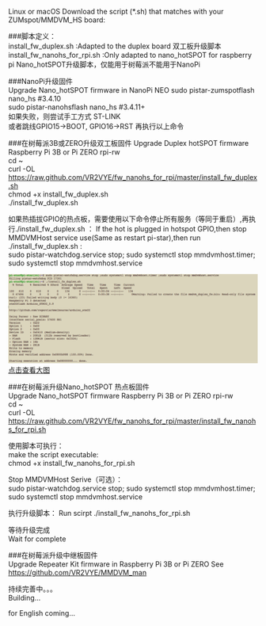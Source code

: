 Linux or macOS Download the script (*.sh) that matches with your ZUMspot/MMDVM_HS board:  
 
###脚本定义：  
install_fw_duplex.sh :Adapted to the duplex board 双工板升级脚本  
install_fw_nanohs_for_rpi.sh :Only adapted to nano_hotSPOT for raspberry pi Nano_hotSPOT升级脚本，仅能用于树莓派不能用于NanoPi  
  
###NanoPi升级固件  
Upgrade Nano_hotSPOT firmware in NanoPi NEO
sudo pistar-zumspotflash nano_hs #3.4.10  
sudo pistar-nanohsflash nano_hs #3.4.11+  
如果失败，则尝试手工方式 ST-LINK   
或者跳线GPIO15->BOOT, GPIO16->RST 再执行以上命令  
  
###在树莓派3B或ZERO升级双工板固件 
Upgrade Duplex hotSPOT firmware Raspberry Pi 3B or Pi ZERO 
rpi-rw   
cd ~  
curl -OL https://raw.github.com/VR2VYE/fw_nanohs_for_rpi/master/install_fw_duplex.sh  
chmod +x install_fw_duplex.sh  
./install_fw_duplex.sh  

如果热插拔GPIO的热点板，需要使用以下命令停止所有服务（等同于重启）,再执行./install_fw_duplex.sh ： 
If the hot is plugged in hotspot GPIO,then stop MMDVMHost service use(Same as restart pi-star),then run ./install_fw_duplex.sh :  
sudo pistar-watchdog.service stop; sudo systemctl stop mmdvmhost.timer; sudo systemctl stop mmdvmhost.service  

![图片装载中](/nano_duplex_cmd.png)   
[点击查看大图](http://www.aprspi.org/images/support/viewlog_live_log.png) 
  
###在树莓派升级Nano_hotSPOT 热点板固件  
Upgrade Nano_hotSPOT firmware Raspberry Pi 3B or Pi ZERO
rpi-rw  
cd ~  
curl -OL https://raw.github.com/VR2VYE/fw_nanohs_for_rpi/master/install_fw_nanohs_for_rpi.sh  
  
使用脚本可执行：  
make the script executable:  
chmod +x install_fw_nanohs_for_rpi.sh  
  
Stop MMDVMHost Serive（可选）：  
sudo pistar-watchdog.service stop; sudo systemctl stop mmdvmhost.timer; sudo systemctl stop mmdvmhost.service
  
执行升级脚本： 
Run scirpt 
./install_fw_nanohs_for_rpi.sh  
  
等待升级完成  
Wait for complete 
  
###在树莓派升级中继板固件  
Upgrade Repeater Kit firmware in Raspberry Pi 3B or Pi ZERO
See https://github.com/VR2VYE/MMDVM_man  

持续完善中。。。  
Building...

for English coming...   
